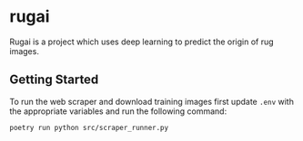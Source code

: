 # rugai

Rugai is a project which uses deep learning to predict the origin of rug images.

## Getting Started
To run the web scraper and download training images first update `.env` with the appropriate variables and run the following command:

`poetry run python src/scraper_runner.py`
